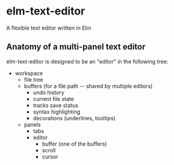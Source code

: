 # elm-text-editor
A flexible text editor written in Elm

## Anatomy of a multi-panel text editor

elm-text-editor is designed to be an "editor" in the following tree:

* workspace
  * file tree
  * buffers (for a file path -- shared by multiple editors)
    * undo history
    * current file state
    * tracks save status
    * syntax highlighting
    * decorations (underlines, tooltips)
  * panels
    * tabs
    * editor
      * buffer (one of the buffers)
      * scroll
      * cursor
